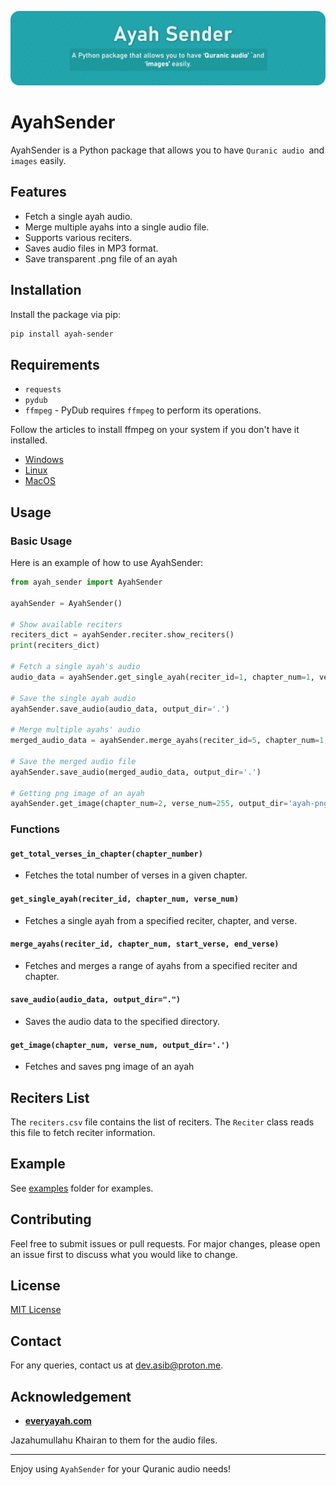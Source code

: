 <p align="center">
  <img alt="" style="{max-height: 50px}" src="./img/ayah-sender-v0.1.6.png">
</p>

# AyahSender

AyahSender is a Python package that allows you to have `Quranic audio `and `images` easily.

## Features

- Fetch a single ayah audio.
- Merge multiple ayahs into a single audio file.
- Supports various reciters.
- Saves audio files in MP3 format.
- Save transparent .png file of an ayah

## Installation

Install the package via pip:

```bash
pip install ayah-sender
```

## Requirements

- `requests`
- `pydub`
- `ffmpeg` - PyDub requires `ffmpeg` to perform its operations. 

Follow the articles to install ffmpeg on your system if you don't have it installed.

- [Windows](https://www.geeksforgeeks.org/how-to-install-ffmpeg-on-windows/)
- [Linux](https://www.geeksforgeeks.org/how-to-install-ffmpeg-in-linux/)
- [MacOS](https://phoenixnap.com/kb/ffmpeg-mac)

## Usage

### Basic Usage

Here is an example of how to use AyahSender:

```python
from ayah_sender import AyahSender

ayahSender = AyahSender()

# Show available reciters
reciters_dict = ayahSender.reciter.show_reciters()
print(reciters_dict)

# Fetch a single ayah's audio
audio_data = ayahSender.get_single_ayah(reciter_id=1, chapter_num=1, verse_num=1)

# Save the single ayah audio
ayahSender.save_audio(audio_data, output_dir='.')

# Merge multiple ayahs' audio
merged_audio_data = ayahSender.merge_ayahs(reciter_id=5, chapter_num=1, start_verse=1, end_verse=5)

# Save the merged audio file
ayahSender.save_audio(merged_audio_data, output_dir='.')

# Getting png image of an ayah
ayahSender.get_image(chapter_num=2, verse_num=255, output_dir='ayah-png')
```

### Functions

#### `get_total_verses_in_chapter(chapter_number)`

- Fetches the total number of verses in a given chapter.

#### `get_single_ayah(reciter_id, chapter_num, verse_num)`

- Fetches a single ayah from a specified reciter, chapter, and verse.

#### `merge_ayahs(reciter_id, chapter_num, start_verse, end_verse)`

- Fetches and merges a range of ayahs from a specified reciter and chapter.

#### `save_audio(audio_data, output_dir=".")`

- Saves the audio data to the specified directory.

#### `get_image(chapter_num, verse_num, output_dir='.')`

- Fetches and saves png image of an ayah

## Reciters List

The `reciters.csv` file contains the list of reciters. The `Reciter` class reads this file to fetch reciter information.

## Example

See [examples](examples) folder for examples.

## Contributing

Feel free to submit issues or pull requests. For major changes, please open an issue first to discuss what you would like to change.

## License

[MIT License](LICENSE)

## Contact

For any queries, contact us at [dev.asib@proton.me](mailto:dev.asib@proton.me).

## Acknowledgement

- [**everyayah.com**](https://everyayah.com/)

Jazahumullahu Khairan to them for the audio files.

---

Enjoy using `AyahSender` for your Quranic audio needs!